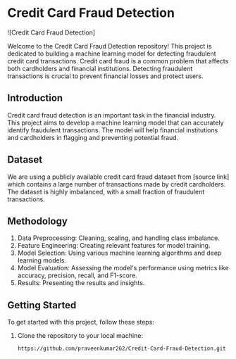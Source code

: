 # Credit Card Fraud Detection

![Credit Card Fraud Detection]

Welcome to the Credit Card Fraud Detection repository! This project is dedicated to building a machine learning model for detecting fraudulent credit card transactions. Credit card fraud is a common problem that affects both cardholders and financial institutions. Detecting fraudulent transactions is crucial to prevent financial losses and protect users.


## Introduction
Credit card fraud detection is an important task in the financial industry. This project aims to develop a machine learning model that can accurately identify fraudulent transactions. The model will help financial institutions and cardholders in flagging and preventing potential fraud.

## Dataset
We are using a publicly available credit card fraud dataset from [source link] which contains a large number of transactions made by credit cardholders. The dataset is highly imbalanced, with a small fraction of fraudulent transactions.

## Methodology
1. Data Preprocessing: Cleaning, scaling, and handling class imbalance.
2. Feature Engineering: Creating relevant features for model training.
3. Model Selection: Using various machine learning algorithms and deep learning models.
4. Model Evaluation: Assessing the model's performance using metrics like accuracy, precision, recall, and F1-score.
5. Results: Presenting the results and insights.

## Getting Started
To get started with this project, follow these steps:

1. Clone the repository to your local machine:
   ```bash
   https://github.com/praveenkumar262/Credit-Card-Fraud-Detection.git
